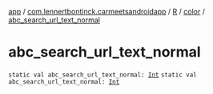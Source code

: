 [app](../../../index.md) / [com.lennertbontinck.carmeetsandroidapp](../../index.md) / [R](../index.md) / [color](index.md) / [abc_search_url_text_normal](./abc_search_url_text_normal.md)

# abc_search_url_text_normal

`static val abc_search_url_text_normal: `[`Int`](https://kotlinlang.org/api/latest/jvm/stdlib/kotlin/-int/index.html)
`static val abc_search_url_text_normal: `[`Int`](https://kotlinlang.org/api/latest/jvm/stdlib/kotlin/-int/index.html)